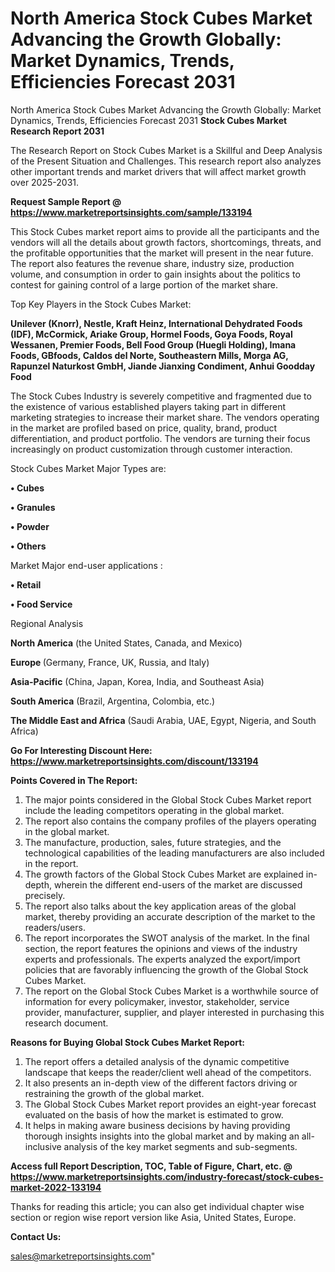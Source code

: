 # North America Stock Cubes Market Advancing the Growth Globally: Market Dynamics, Trends, Efficiencies Forecast 2031
North America Stock Cubes Market Advancing the Growth Globally: Market Dynamics, Trends, Efficiencies Forecast 2031
<strong>Stock Cubes Market Research Report 2031</strong>

The Research Report on Stock Cubes Market is a Skillful and Deep Analysis of the Present Situation and Challenges. This research report also analyzes other important trends and market drivers that will affect market growth over 2025-2031.

<strong>Request Sample Report @ <a href=https://www.marketreportsinsights.com/sample/133194>https://www.marketreportsinsights.com/sample/133194</a></strong>

This Stock Cubes market report aims to provide all the participants and the vendors will all the details about growth factors, shortcomings, threats, and the profitable opportunities that the market will present in the near future. The report also features the revenue share, industry size, production volume, and consumption in order to gain insights about the politics to contest for gaining control of a large portion of the market share.

Top Key Players in the Stock Cubes Market:

<strong>Unilever (Knorr), Nestle, Kraft Heinz, International Dehydrated Foods (IDF), McCormick, Ariake Group, Hormel Foods, Goya Foods, Royal Wessanen, Premier Foods, Bell Food Group (Huegli Holding), Imana Foods, GBfoods, Caldos del Norte, Southeastern Mills, Morga AG, Rapunzel Naturkost GmbH, Jiande Jianxing Condiment, Anhui Goodday Food</strong>

The Stock Cubes Industry is severely competitive and fragmented due to the existence of various established players taking part in different marketing strategies to increase their market share. The vendors operating in the market are profiled based on price, quality, brand, product differentiation, and product portfolio. The vendors are turning their focus increasingly on product customization through customer interaction.

Stock Cubes Market Major Types are:

<strong>• Cubes

• Granules

• Powder

• Others</strong>

Market Major end-user applications :

<strong>• Retail

• Food Service</strong>

Regional Analysis

</u><strong><b>North America</b></strong> (the United States, Canada, and Mexico)

<strong><b>Europe </b></strong>(Germany, France, UK, Russia, and Italy)

<strong><b>Asia-Pacific</b></strong> (China, Japan, Korea, India, and Southeast Asia)

<strong><b>South America</b></strong> (Brazil, Argentina, Colombia, etc.)

<strong><b>The Middle East and Africa</b></strong> (Saudi Arabia, UAE, Egypt, Nigeria, and South Africa)

<strong>Go For Interesting Discount Here: <a href=https://www.marketreportsinsights.com/discount/133194>https://www.marketreportsinsights.com/discount/133194</a></strong>

<strong>Points Covered in The Report:</strong>
<ol>
  <li>The major points considered in the Global Stock Cubes Market report include the leading competitors operating in the global market.</li>
  <li>The report also contains the company profiles of the players operating in the global market.</li>
  <li>The manufacture, production, sales, future strategies, and the technological capabilities of the leading manufacturers are also included in the report.</li>
  <li>The growth factors of the Global Stock Cubes Market are explained in-depth, wherein the different end-users of the market are discussed precisely.</li>
  <li>The report also talks about the key application areas of the global market, thereby providing an accurate description of the market to the readers/users.</li>
  <li>The report incorporates the SWOT analysis of the market. In the final section, the report features the opinions and views of the industry experts and professionals. The experts analyzed the export/import policies that are favorably influencing the growth of the Global Stock Cubes Market.</li>
  <li>The report on the Global Stock Cubes Market is a worthwhile source of information for every policymaker, investor, stakeholder, service provider, manufacturer, supplier, and player interested in purchasing this research document.</li>
</ol>
<strong>Reasons for Buying Global Stock Cubes Market Report:</strong>

<ol>
  <li>The report offers a detailed analysis of the dynamic competitive landscape that keeps the reader/client well ahead of the competitors.</li>
  <li>It also presents an in-depth view of the different factors driving or restraining the growth of the global market.</li>
  <li>The Global Stock Cubes Market report provides an eight-year forecast evaluated on the basis of how the market is estimated to grow.</li>
  <li>It helps in making aware business decisions by having providing thorough insights insights into the global market and by making an all-inclusive analysis of the key market segments and sub-segments.</li>
</ol>
<strong>Access full Report Description, TOC, Table of Figure, Chart, etc. @ <a href=https://www.marketreportsinsights.com/industry-forecast/stock-cubes-market-2022-133194>https://www.marketreportsinsights.com/industry-forecast/stock-cubes-market-2022-133194</a></strong>


Thanks for reading this article; you can also get individual chapter wise section or region wise report version like Asia, United States, Europe.

<strong>Contact Us:</strong>

sales@marketreportsinsights.com"
